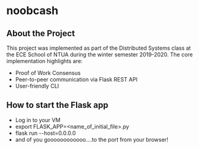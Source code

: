 # noobcash

## About the Project
This project was implemented as part of the Distributed Systems class at the ECE School of NTUA during the winter semester 2019-2020. The core implementation highlights are:
* Proof of Work Consensus
* Peer-to-peer communication via Flask REST API
* User-friendly CLI

## How to start the Flask app
* Log in to your VM
* export FLASK_APP=<name_of_initial_file>.py
* flask run --host=0.0.0.0
* and of you goooooooooooo....to the port from your browser!
